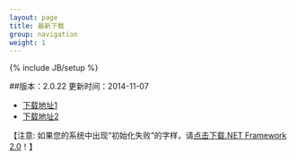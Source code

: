 ```yaml
---
layout: page
title: 最新下载
group: navigation
weight: 1
---
```


{% include JB/setup %}

##版本：2.0.22 更新时间：2014-11-07

  - <a href="http://pan.baidu.com/s/1ntKC9hZ" target="_blank">下载地址1</a>
  - <a href="http://www.xphelper.com/xphelper.rar" target="_blank">下载地址2</a>
  
【注意: 如果您的系统中出现“初始化失败”的字样，请<a href="http://download.microsoft.com/download/c/6/e/c6e88215-0178-4c6c-b5f3-158ff77b1f38/NetFx20SP2_x86.exe" target="_blank">点击下载.NET Framework 2.0</a>！】
